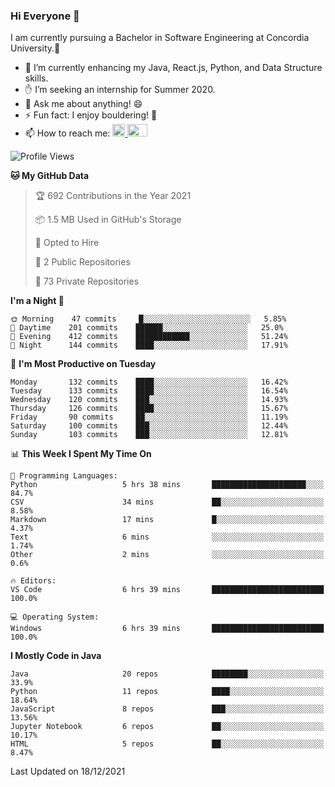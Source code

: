 ### Hi Everyone 👋
I am currently pursuing a Bachelor in Software Engineering at Concordia University.🏫

- 🌱 I’m currently enhancing my Java, React.js, Python, and Data Structure skills.
- ✋ I’m seeking an internship for Summer 2020.
- 💬 Ask me about anything! 😄
- ⚡ Fun fact: I enjoy bouldering! 🧗‍
- 📫 How to reach me: <a href="https://www.linkedin.com/in/siu-tong-ye/" target="_blank"> <img width="20px" width="32" src="https://cdn.jsdelivr.net/npm/simple-icons@v3/icons/linkedin.svg" /> </a> <a href="mailto:SiuTongYe@gmail.com" target="_blank"> <img height="20" width="32" src="https://cdn.jsdelivr.net/npm/simple-icons@v3/icons/gmail.svg" /> </a>

<!--START_SECTION:waka-->
![Profile Views](http://img.shields.io/badge/Profile%20Views-1-blue)

**🐱 My GitHub Data** 

> 🏆 692 Contributions in the Year 2021
 > 
> 📦 1.5 MB Used in GitHub's Storage 
 > 
> 💼 Opted to Hire
 > 
> 📜 2 Public Repositories 
 > 
> 🔑 73 Private Repositories  
 > 
**I'm a Night 🦉** 

```text
🌞 Morning    47 commits     █░░░░░░░░░░░░░░░░░░░░░░░░   5.85% 
🌆 Daytime    201 commits    ██████░░░░░░░░░░░░░░░░░░░   25.0% 
🌃 Evening    412 commits    ████████████░░░░░░░░░░░░░   51.24% 
🌙 Night      144 commits    ████░░░░░░░░░░░░░░░░░░░░░   17.91%

```
📅 **I'm Most Productive on Tuesday** 

```text
Monday       132 commits    ████░░░░░░░░░░░░░░░░░░░░░   16.42% 
Tuesday      133 commits    ████░░░░░░░░░░░░░░░░░░░░░   16.54% 
Wednesday    120 commits    ███░░░░░░░░░░░░░░░░░░░░░░   14.93% 
Thursday     126 commits    ████░░░░░░░░░░░░░░░░░░░░░   15.67% 
Friday       90 commits     ██░░░░░░░░░░░░░░░░░░░░░░░   11.19% 
Saturday     100 commits    ███░░░░░░░░░░░░░░░░░░░░░░   12.44% 
Sunday       103 commits    ███░░░░░░░░░░░░░░░░░░░░░░   12.81%

```


📊 **This Week I Spent My Time On** 

```text
💬 Programming Languages: 
Python                   5 hrs 38 mins       █████████████████████░░░░   84.7% 
CSV                      34 mins             ██░░░░░░░░░░░░░░░░░░░░░░░   8.58% 
Markdown                 17 mins             █░░░░░░░░░░░░░░░░░░░░░░░░   4.37% 
Text                     6 mins              ░░░░░░░░░░░░░░░░░░░░░░░░░   1.74% 
Other                    2 mins              ░░░░░░░░░░░░░░░░░░░░░░░░░   0.6%

🔥 Editors: 
VS Code                  6 hrs 39 mins       █████████████████████████   100.0%

💻 Operating System: 
Windows                  6 hrs 39 mins       █████████████████████████   100.0%

```

**I Mostly Code in Java** 

```text
Java                     20 repos            ████████░░░░░░░░░░░░░░░░░   33.9% 
Python                   11 repos            ████░░░░░░░░░░░░░░░░░░░░░   18.64% 
JavaScript               8 repos             ███░░░░░░░░░░░░░░░░░░░░░░   13.56% 
Jupyter Notebook         6 repos             ██░░░░░░░░░░░░░░░░░░░░░░░   10.17% 
HTML                     5 repos             ██░░░░░░░░░░░░░░░░░░░░░░░   8.47%

```



 Last Updated on 18/12/2021
<!--END_SECTION:waka-->
